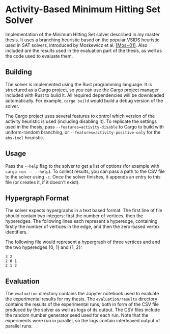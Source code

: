 # Activity-Based Minimum Hitting Set Solver

Implementation of the Minimum Hitting Set solver described in my master thesis.
It uses a branching heuristic based on the popular VSIDS heuristic used in SAT solvers, introduced by Moskewicz et al. [[Mos+01]](https://dl.acm.org/doi/abs/10.1145/378239.379017).
Also included are the results used in the evaluation part of the thesis, as well as the code used to evaluate them.

## Building

The solver is implemented using the Rust programming language.
It is structured as a Cargo project, so you can use the Cargo project manager included with Rust to build it.
All required dependencies will be downloaded automatically.
For example, `cargo build` would build a debug version of the solver.

The Cargo project uses several features to control which version of the activity heuristic is used (including disabling it).
To replicate the settings used in the thesis, pass `--features=activity-disable` to Cargo to build with uniform-random branching, or `--features=activity-positive-only` for the `abs-incl` heuristic.

## Usage

Pass the `--help` flag to the solver to get a list of options (for example with `cargo run -- --help`).
To collect results, you can pass a path to the CSV file to the solver using `-c`.
Once the solver finishes, it appends an entry to this file (or creates it, if it doesn't exist).

## Hypergraph Format

The solver expects hypergraphs in a text based format.
The first line of file should contain two integers: first the number of vertices, then the hyperedges.
The following lines each represent a hyperedge, containing firstly the number of vertices in the edge, and then the zero-based vertex identifiers.

The following file would represent a hypergraph of three vertices and and the two hyperedges {0, 1} and {1, 2}:

```text
3 2
2 0 1
2 1 2
```

## Evaluation

The `evaluation` directory contains the Jupyter notebook used to evaluate the experimental results for my thesis.
The `evaluation/results` directory contains the results of the experimental runs, both in form of the CSV file produced by the solver as well as logs of its output.
The CSV files include the random number generator seed used for each run.
Note that the experiments were run in parallel, so the logs contain interleaved output of parallel runs.
